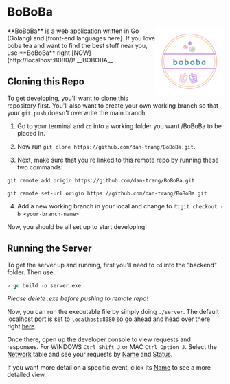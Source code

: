 # BoBoBa
<img align="right" width="159px" src="https://raw.githubusercontent.com/dan-trang/MyFiles/main/boboba_logo.jpg">
**BoBoBa** is a web application written in Go (Golang) and [front-end languages here]. If you love boba tea and want to find the best stuff near you, use **BoBoBa** right [NOW](http://localhost:8080/)!
__BOBOBA__

## Cloning this Repo

To get developing, you'll want to clone this repository first. You'll also want to create your own working branch so that your `git push` doesn't overwrite the main branch.

1. Go to your terminal and `cd` into a working folder you want /BoBoBa to be placed in. 

2. Now run `git clone https://github.com/dan-trang/BoBoBa.git`.

3. Next, make sure that you're linked to this remote repo by running these two commands:
```
git remote add origin https://github.com/dan-trang/BoBoBa.git
```
```
git remote set-url origin https://github.com/dan-trang/BoBoBa.git
```
4. Add a new working branch in your local and change to it: `git checkout -b <your-branch-name>`

Now, you should be all set up to start developing!

## Running the Server

To get the server up and running, first you'll need to `cd` into the "backend" folder. Then use:


```go
> go build -o server.exe
```
*Please delete .exe before pushing to remote repo!*

Now, you can run the executable file by simply doing `./server`. The default localhost port is set to `localhost:8080` so go ahead and head over there right [here](http://localhost:8080). 

Once there, open up the developer console to view requests and responses. For WINDOWS `Ctrl Shift J` or MAC `Ctrl Option J`. Select the <u>Network</u> table and see your requests by <u>Name</u> and <u>Status</u>.

If you want more detail on a specific event, click its <u>Name</u> to see a more detailed view.




